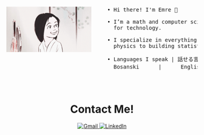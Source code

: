 <div width="100%">

  <img src="https://github.com/EmreArapcicUevak/EmreArapcicUevak/blob/main/Images/かぐや.GIF" align="left" width="44.35%"/>

  <pre>
     • Hi there! I'm Emre 👋

     • I’m a math and computer scientist with a passion
       for technology.
    
     • I specialize in everything from simulating
       physics to building statistical models and AI.

     • Languages I speak | 話せる言語
       Bosanski      |      English      |      日本語
  </pre>
  
  

<br clear="left"/>
</div>


<h1 align="center">Contact Me!</h1>

<div align="center">
  <a href="mailto:EmreArapcicUevak@gmail.com" target="_blank">
    <img src="https://img.shields.io/badge/Gmail-D14836?style=for-the-badge&logo=gmail&logoColor=white" alt="Gmail"/>
  </a>
  <a href="https://www.linkedin.com/in/emre-arapcicuevak-5a8b58254/" target="_blank"> 
    <img src="https://img.shields.io/badge/LinkedIn-0077B5?style=for-the-badge&logo=linkedin&logoColor=white" alt="LinkedIn"/>
  </a>
</div>
